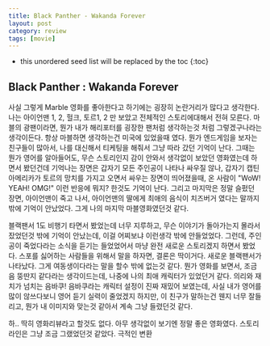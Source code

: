 ```yaml
---
title: Black Panther - Wakanda Forever
layout: post
category: review
tags: [movie]
---
```


* this unordered seed list will be replaced by the toc
{:toc}

## Black Panther : Wakanda Forever

사실 그렇게 Marble 영화를 좋아한다고 하기에는 굉장히 논란거리가 많다고 생각한다. 나는 아이언맨 1, 2, 헐크, 토르1, 2 만 보았고 전체적인 스토리에대해서 전혀 모른다. 마블의 광팬이라면, 뭔가 내가 해리포터를 굉장한 팬처럼 생각하는것 처럼 그렇겠구나라는 생각이든다. 항상 마블하면 생각하는건 미국에 있었을때 였다. 뭔가 엔드게임을 보자는 친구들이 많아서, 나를 대신해서 티케팅을 해줘서 그냥 따라 갔던 기억이 난다. 그때는 뭔가 영어를 알아들어도, 무슨 스토리인지 감이 안와서 생각없이 보았던 영화였는데 하면서 봤던건데 기억나는 장면은 갑자기 모든 주인공이 나타나 싸우질 않나, 갑자기 캡틴 아메리카가 토르의 망치를 가지고 오면서 싸우는 장면이 띄어졌을때, 온 사람이 "WoW! YEAH! OMG!" 이런 반응에 뭐지? 한것도 기억이 난다. 그리고 마지막은 정말 슬펐던 장면, 아이언맨이 죽고 나서, 아이언맨의 딸에게 최애의 음식이 치즈버거 였다는 말까지 밖에 기억이 안났었다. 그게 나의 마지막 마블영화였던것 같다.

블랙팬서 1도 비행기 타면서 봤었는데 너무 지루하고, 무슨 이야기가 돌아가는지 몰라서 잤었던것 밖에 기억이 안났는데, 이걸 어찌보냐 이런생각 밖에 안들었었다. 그런데, 주인공이 죽었다라는 소식을 듣기는 들었었어서 마냥 완전 새로운 스토리겠지 하면서 봤었다. 스포를 싫어하는 사람들을 위해서 말을 하자면, 결론은 딱이거다. 새로운 블랙팬서가 나타났다. 그게 여동생이다라는 말을 할수 밖에 없는것 같다. 뭔가 영화를 보면서, 조금 음 뚱딴지 같다라는 생각이드는데, 나중에 나의 최애 캐릭터가 있었던거 같다. 의리와 재치가 넘치는 음바쿠! 음바쿠라는 캐릭터 설정이 진짜 재밌어 보였는데, 사실 내가 영어를 많이 않쓰다보니 영어 듣기 실력이 줄었겠지 하지만, 이 친구가 말하는건 웬지 너무 잘들리고, 뭔가 내 이미지와 맞는것 같아서 계속 그냥 들렸던것 같다. 

하.. 딱히 영화리뷰라고 할것도 없다. 아무 생각없이 보기엔 정말 좋은 영화였다. 스토리 라인은 그냥 조금 그랬었던것 같았다. 극적인 변환